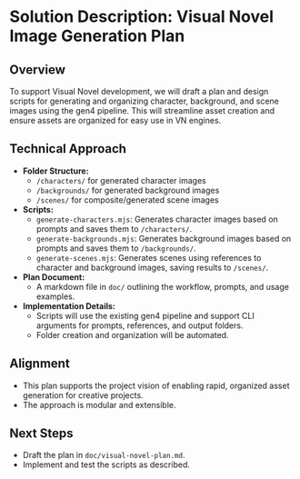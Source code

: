# Solution Description: Visual Novel Image Generation Plan

## Overview
To support Visual Novel development, we will draft a plan and design scripts for generating and organizing character, background, and scene images using the gen4 pipeline. This will streamline asset creation and ensure assets are organized for easy use in VN engines.

## Technical Approach
- **Folder Structure:**
  - `/characters/` for generated character images
  - `/backgrounds/` for generated background images
  - `/scenes/` for composite/generated scene images
- **Scripts:**
  - `generate-characters.mjs`: Generates character images based on prompts and saves them to `/characters/`.
  - `generate-backgrounds.mjs`: Generates background images based on prompts and saves them to `/backgrounds/`.
  - `generate-scenes.mjs`: Generates scenes using references to character and background images, saving results to `/scenes/`.
- **Plan Document:**
  - A markdown file in `doc/` outlining the workflow, prompts, and usage examples.
- **Implementation Details:**
  - Scripts will use the existing gen4 pipeline and support CLI arguments for prompts, references, and output folders.
  - Folder creation and organization will be automated.

## Alignment
- This plan supports the project vision of enabling rapid, organized asset generation for creative projects.
- The approach is modular and extensible.

## Next Steps
- Draft the plan in `doc/visual-novel-plan.md`.
- Implement and test the scripts as described.
